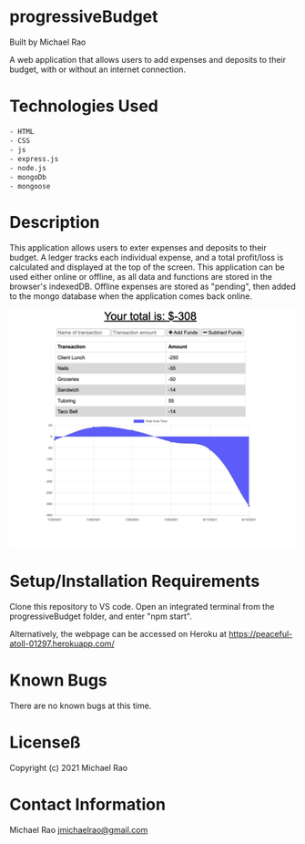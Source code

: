 # progressiveBudget

Built by Michael Rao

A web application that allows users to add expenses and deposits to their budget, with or without an internet connection.

# Technologies Used

    - HTML
    - CSS
    - js
    - express.js
    - node.js
    - mongoDb
    - mongoose

# Description

This application allows users to exter expenses and deposits to their budget. A ledger tracks each individual expense, and a total profit/loss is calculated and displayed at the top of the screen. This application can be used either online or offline, as all data and functions are stored in the browser's indexedDB. Offline expenses are stored as "pending", then added to the mongo database when the application comes back online.

![app screenshot](public/assets/screenShot.png "App Screenshot")

# Setup/Installation Requirements

Clone this repository to VS code. Open an integrated terminal from the progressiveBudget folder, and enter "npm start".

Alternatively, the webpage can be accessed on Heroku at https://peaceful-atoll-01297.herokuapp.com/

# Known Bugs

There are no known bugs at this time.

# Licenseß

Copyright (c) 2021 Michael Rao

# Contact Information

Michael Rao jmichaelrao@gmail.com

